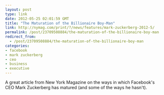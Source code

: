 ```yaml
---
layout: post
type: link
date: 2012-05-25 02:01:59 GMT
title: "The Maturation of the Billionaire Boy-Man"
link: http://nymag.com/print/?/news/features/mark-zuckerberg-2012-5/
permalink: /post/23709508884/the-maturation-of-the-billionaire-boy-man
redirect_from: 
  - /post/23709508884/the-maturation-of-the-billionaire-boy-man
categories:
- facebook
- mark zuckerberg
- ceo
- business
- executive
---
```

<p>A great article from New York Magazine on the ways in which Facebook's CEO Mark Zuckerberg has matured (and some of the ways he hasn't).</p>